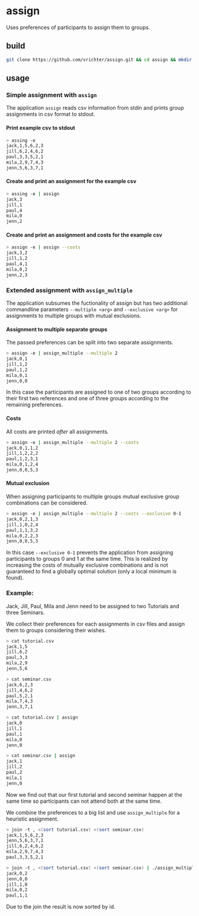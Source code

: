 # assign
Uses preferences of participants to assign them to groups.

## build
```bash
git clone https://github.com/vrichter/assign.git && cd assign && mkdir build && cd build && cmake ..&& make
```

## usage

### Simple assignment with ``assign``
The application ``assign`` reads csv information from stdin and prints group assignments in csv
format to stdout.

#### Print example csv to stdout
```bash
> assing -e
jack,1,5,6,2,3
jill,6,2,4,6,2
paul,3,3,5,2,1
mila,2,9,7,4,3
jenn,5,6,3,7,1
```

#### Create and print an assignment for the example csv
```bash
> assing -e | assign
jack,3
jill,1
paul,4
mila,0
jenn,2
```

#### Create and print an assignment and costs for the example csv
```bash
> assign -e | assign --costs
jack,3,2
jill,1,2
paul,4,1
mila,0,2
jenn,2,3
```

### Extended assignment with ``assign_multiple``

The application subsumes the fuctionality of assign but has two additional commandline parameters
``--multiple <arg>`` and ``--exclusive <arg>`` for assignments to multiple groups with mutual
exclusions.

#### Assignment to multiple separate groups
The passed preferences can be split into two separate assignments.
```bash
> assign -e | assign_multiple --multiple 2
jack,0,1
jill,1,2
paul,1,2
mila,0,1
jenn,0,0
```
In this case the participants are assigned to one of two groups according to their first two
references and one of three groups according to the remaining preferences.

#### Costs
All costs are printed _after_ all assignments.
```bash
> assign -e | assign_multiple --multiple 2 --costs
jack,0,1,1,2
jill,1,2,2,2
paul,1,2,3,1
mila,0,1,2,4
jenn,0,0,5,3
```

#### Mutual exclusion
When assigning participants to multiple groups mutual exclusive group combinations can be considered.
```bash
> assign -e | assign_multiple --multiple 2 --costs --exclusive 0-1
jack,0,2,1,3
jill,1,0,2,4
paul,1,1,3,2
mila,0,2,2,3
jenn,0,0,5,3
```
In this case ``--exclusive 0-1`` prevents the application from assigning participants to groups
0 and 1 at the same time. This is realized by increasing the costs of mutually exclusive combinations
and is not guaranteed to find a globally optimal solution (only a local minimum is found).

### Example:
Jack, Jill, Paul, Mila and Jenn need to be assigned to two Tutorials and three Seminars.

We collect their preferences for each assignments in csv files and assign them to groups
considering their wishes.
```bash
> cat tutorial.csv
jack,1,5
jill,6,2
paul,3,3
mila,2,9
jenn,5,6
```
```bash
> cat seminar.csv
jack,6,2,3
jill,4,6,2
paul,5,2,1
mila,7,4,3
jenn,3,7,1
```
```bash
> cat tutorial.csv | assign
jack,0
jill,1
paul,1
mila,0
jenn,0
```
```bash
> cat seminar.csv | assign
jack,1
jill,2
paul,2
mila,1
jenn,0
```

Now we find out that our first tutorial and second seminar happen at the same time so participants
can not attend both at the same time.

We combine the preferences to a big list and use ``assign_multiple`` for a heuristic assignment.

```bash
> join -t , <(sort tutorial.csv) <(sort seminar.csv)
jack,1,5,6,2,3
jenn,5,6,3,7,1
jill,6,2,4,6,2
mila,2,9,7,4,3
paul,3,3,5,2,1
```
```bash
> join -t , <(sort tutorial.csv) <(sort seminar.csv) | ./assign_multiple --multiple 2 --exclusive 0-1
jack,0,2
jenn,0,0
jill,1,0
mila,0,2
paul,1,1
```
Due to the join the result is now sorted by id.




